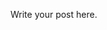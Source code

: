 <!-- 
.. title: Software Pick: WinPadX
.. slug: software-pick-winpadx
.. date: 2015-11-14 13:55:41 UTC-05:00
.. tags: draft
.. category: 
.. link: 
.. description: 
.. type: text
-->

Write your post here.
